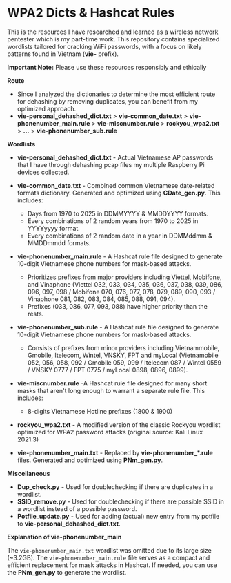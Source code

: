 # WPA2 Dicts & Hashcat Rules

This is the resources I have researched and learned as a wireless network pentester which is my part-time work. This repository contains specialized wordlists tailored for cracking WiFi passwords, with a focus on likely patterns found in Vietnam (**vie-** prefix).

**Important Note:** Please use these resources responsibly and ethically

**Route**
* Since I analyzed the dictionaries to determine the most efficient route for dehashing by removing duplicates, you can benefit from my optimized approach.
* **vie-personal_dehashed_dict.txt** > **vie-common_date.txt** > **vie-phonenumber_main.rule** > **vie-miscnumber.rule** > **rockyou_wpa2.txt** > **...** > **vie-phonenumber_sub.rule**

**Wordlists**

* **vie-personal_dehashed_dict.txt** - Actual Vietnamese AP passwords that I have through dehashing pcap files my multiple Raspberry Pi devices collected.

* **vie-common_date.txt** -  Combined common Vietnamese date-related formats dictionary. Generated and optimized using **CDate_gen.py**. This includes:
  - Days from 1970 to 2025 in DDMMYYYY & MMDDYYYY formats.
  - Every combinations of 2 random years from 1970 to 2025 in YYYYyyyy format.
  - Every combinations of 2 random date in a year in DDMMddmm & MMDDmmdd formats.

* **vie-phonenumber_main.rule** - A Hashcat rule file designed to generate 10-digit Vietnamese phone numbers for mask-based attacks.
  - Prioritizes prefixes from major providers including Viettel, Mobifone, and Vinaphone (Viettel 032, 033, 034, 035, 036, 037, 038, 039, 086, 096, 097, 098 / Mobifone 070, 076, 077, 078, 079, 089, 090, 093 / Vinaphone 081, 082, 083, 084, 085, 088, 091, 094).
  - Prefixes (033, 086, 077, 093, 088) have higher priority than the rests.

* **vie-phonenumber_sub.rule** - A Hashcat rule file designed to generate 10-digit Vietnamese phone numbers for mask-based attacks.
  - Consists of prefixes from minor providers including Vietnammobile, Gmobile, Itelecom, Wintel, VNSKY, FPT and myLocal (Vietnamobile 052, 056, 058, 092 / Gmobile 059, 099 / Itelecom 087 / Wintel 0559 / VNSKY 0777 / FPT 0775 / myLocal 0898, 0896, 0899).

* **vie-miscnumber.rule** -A Hashcat rule file designed for many short masks that aren't long enough to warrant a separate rule file. This includes:
  - 8-digits Vietnamese Hotline prefixes (1800 & 1900)
 
* **rockyou_wpa2.txt** - A modified version of the classic Rockyou wordlist optimized for WPA2 password attacks (original source: Kali Linux 2021.3)

* **vie-phonenumber_main.txt** - Replaced by **vie-phonenumber_*.rule** files. Generated and optimized using **PNm_gen.py**.

**Miscellaneous**

* **Dup_check.py** - Used for doublechecking if there are duplicates in a wordlist.
* **SSID_remove.py** - Used for doublechecking if there are possible SSID in a wordlist instead of a possible password.
* **Potfile_update.py** - Used for adding (actual) new entry from my potfile to **vie-personal_dehashed_dict.txt**.

**Explanation of vie-phonenumber_main**

The `vie-phonenumber_main.txt` wordlist was omitted due to its large size (~3.2GB).  The `vie-phonenumber_main.rule` file serves as a compact and efficient replacement for mask attacks in Hashcat. If needed, you can use the **PNm_gen.py** to generate the wordlist.
